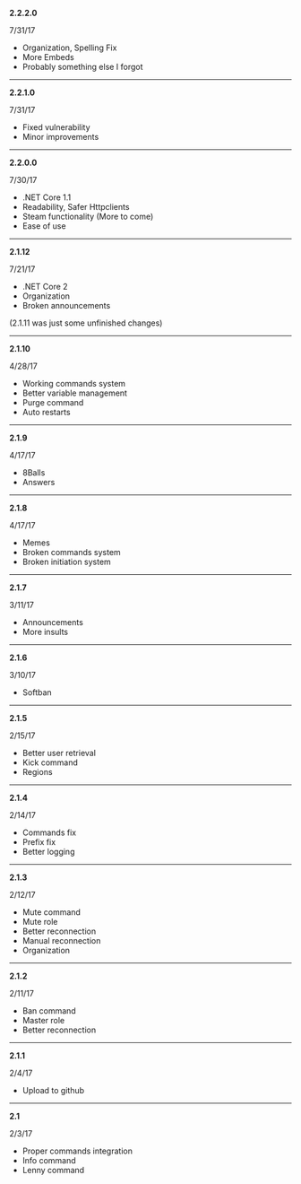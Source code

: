 **2.2.2.0**

7/31/17
- Organization, Spelling Fix
- More Embeds
- Probably something else I forgot

---

**2.2.1.0**

7/31/17
- Fixed vulnerability
- Minor improvements

---

**2.2.0.0**

7/30/17
- .NET Core 1.1
- Readability, Safer Httpclients
- Steam functionality (More to come)
- Ease of use

---

**2.1.12**

7/21/17
- .NET Core 2
- Organization
- Broken announcements

(2.1.11 was just some unfinished changes)

---

**2.1.10**

4/28/17
- Working commands system
- Better variable management
- Purge command
- Auto restarts

---

**2.1.9**

4/17/17
- 8Balls
- Answers

---

**2.1.8**

4/17/17
- Memes
- Broken commands system
- Broken initiation system

---

**2.1.7**

3/11/17
- Announcements
- More insults

---

**2.1.6**

3/10/17
- Softban

---

**2.1.5**

2/15/17
- Better user retrieval
- Kick command
- Regions

---

**2.1.4**

2/14/17
- Commands fix
- Prefix fix
- Better logging

---

**2.1.3**

2/12/17
- Mute command
- Mute role
- Better reconnection
- Manual reconnection
- Organization

---

**2.1.2**

2/11/17
- Ban command
- Master role
- Better reconnection

---

**2.1.1**

2/4/17
- Upload to github

---

**2.1**

2/3/17
- Proper commands integration
- Info command
- Lenny command

